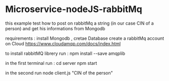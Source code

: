 # Microservice-nodeJS-rabbitMq

this example test how to post on rabbitMq a string (in our case CIN of a person) and get his informations from Mongodb

requirements :
install Mongodb , cretae Database 
create a rabbitMq account on Cloud https://www.cloudamqp.com/docs/index.html

to install rabbitMQ librery run : npm install --save amqplib  

in the first terminal run : 
cd server
npm start
 
in the second run 
node client.js "CIN of the person"
